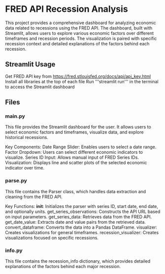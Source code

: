 # FRED API Recession Analysis

This project provides a comprehensive dashboard for analyzing economic data related to recessions using the FRED API. The dashboard, built with Streamlit, allows users to explore various economic factors over different timeframes and recession periods. The visualization is paired with specific recession context and detailed explanations of the factors behind each recession.

## Streamlit Usage
Get FRED API key from https://fred.stlouisfed.org/docs/api/api_key.html
Install all libraries at the top of each file
Run '''streamlit run''' in the terminal to access the Streamlit dashboard

## Files

### main.py
This file provides the Streamlit dashboard for the user. It allows users to select economic factors and timeframes, visualize data, and explore historical recessions.

Key Components:
Date Range Slider: Enables users to select a date range.
Factor Dropdown: Users can select different economic indicators to visualize.
Series ID Input: Allows manual input of FRED Series IDs.
Visualization: Displays line and scatter plots of the selected economic indicator over time.

### parse.py
This file contains the Parser class, which handles data extraction and cleaning from the FRED API.

Key Functions:
__init__: Initializes the parser with series ID, start date, end date, and optionally units.
get_series_observations: Constructs the API URL based on input parameters.
get_series_data: Retrieves data from the FRED API.
get_date_value: Extracts date and value pairs from the retrieved data.
convert_dataframe: Converts the data into a Pandas DataFrame.
visualizer: Creates visualizations for general timeframes.
recession_visualizer: Creates visualizations focused on specific recessions.

### info.py
This file contains the recession_info dictionary, which provides detailed explanations of the factors behind each major recession.
